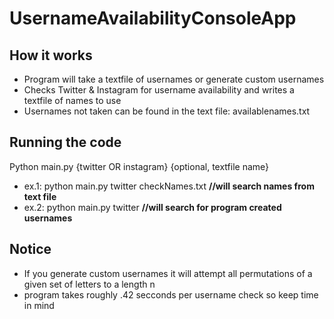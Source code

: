# UsernameAvailabilityConsoleApp

## How it works
* Program will take a textfile of usernames or generate custom usernames
* Checks Twitter & Instagram for username availability and writes a textfile of names to use
* Usernames not taken can be found in the text file: availablenames.txt

## Running the code
Python main.py {twitter OR instagram} {optional, textfile name}
* ex.1: python main.py twitter checkNames.txt **//will search names from text file**
* ex.2: python main.py twitter                **//will search for program created usernames**

## Notice
* If you generate custom usernames it will attempt all permutations of a given set of letters to a length n
* program takes roughly .42 secconds per username check so keep time in mind
